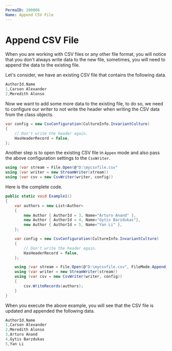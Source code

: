 ```yaml
---
PermaID: 100006
Name: Append CSV File
---
```


# Append CSV File

When you are working with CSV files or any other file format, you will notice that you don't always write data to the new file, sometimes, you will need to append the data to the existing file.

Let's consider, we have an existing CSV file that contains the following data.

```csharp
AuthorId,Name
1,Carson Alexander
2,Meredith Alonso
```

Now we want to add some more data to the existing file, to do so, we need to configure our writer to not write the header when writing the CSV data from the class objects. 

```csharp
var config = new CsvConfiguration(CultureInfo.InvariantCulture)
{
    // Don't write the header again.
    HasHeaderRecord = false,
};
```

Another step is to open the existing CSV file in `Appen` mode and also pass the above configuration settings to the `CsvWriter`.

```csharp
using (var stream = File.Open(@"D:\mycsvfile.csv"
using (var writer = new StreamWriter(stream))
using (var csv = new CsvWriter(writer, config))
```

Here is the complete code.

```csharp
public static void Example1()
{
    var authors = new List<Author>
    {
        new Author { AuthorId = 3, Name="Arturo Anand" },
        new Author { AuthorId = 4, Name="Gytis Barzdukas"},
        new Author { AuthorId = 5, Name="Yan Li" },
    };

    var config = new CsvConfiguration(CultureInfo.InvariantCulture)
    {
        // Don't write the header again.
        HasHeaderRecord = false,
    };

    using (var stream = File.Open(@"D:\mycsvfile.csv", FileMode.Append))
    using (var writer = new StreamWriter(stream))
    using (var csv = new CsvWriter(writer, config))
    {
        csv.WriteRecords(authors);
    }
}
```

When you execute the above example, you will see that the CSV file is updated and appended the following data.

```csharp
AuthorId,Name
1,Carson Alexander
2,Meredith Alonso
3,Arturo Anand
4,Gytis Barzdukas
5,Yan Li
```
 